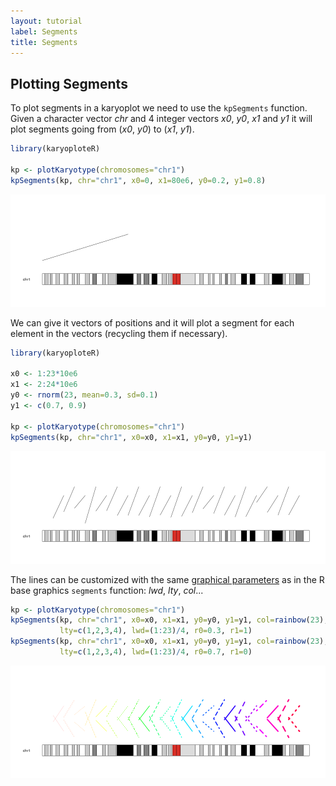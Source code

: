 ```yaml
---
layout: tutorial
label: Segments
title: Segments
---
```





## Plotting Segments

To plot segments in a karyoplot we need to use the `kpSegments` function. Given a
character vector _chr_ and 4 integer vectors _x0_, _y0_, _x1_ and _y1_ it 
will plot segments going from (_x0_, _y0_) to (_x1_, _y1_).


```r
library(karyoploteR)

kp <- plotKaryotype(chromosomes="chr1")
kpSegments(kp, chr="chr1", x0=0, x1=80e6, y0=0.2, y1=0.8)
```

![plot of chunk Figure1](images//Figure1-1.png)

We can give it vectors of positions and it will plot a segment for each element 
in the vectors (recycling them if necessary).


```r
library(karyoploteR)

x0 <- 1:23*10e6
x1 <- 2:24*10e6
y0 <- rnorm(23, mean=0.3, sd=0.1)
y1 <- c(0.7, 0.9)

kp <- plotKaryotype(chromosomes="chr1")
kpSegments(kp, chr="chr1", x0=x0, x1=x1, y0=y0, y1=y1)
```

![plot of chunk Figure2](images//Figure2-1.png)

The lines can be customized with the same 
[graphical parameters](https://www.rdocumentation.org/packages/graphics/topics/par)
as in the R base graphics `segments` function: _lwd_, _lty_, _col_...


```r
kp <- plotKaryotype(chromosomes="chr1")
kpSegments(kp, chr="chr1", x0=x0, x1=x1, y0=y0, y1=y1, col=rainbow(23), 
           lty=c(1,2,3,4), lwd=(1:23)/4, r0=0.3, r1=1)
kpSegments(kp, chr="chr1", x0=x0, x1=x1, y0=y0, y1=y1, col=rainbow(23), 
           lty=c(1,2,3,4), lwd=(1:23)/4, r0=0.7, r1=0)
```

![plot of chunk Figure3](images//Figure3-1.png)





